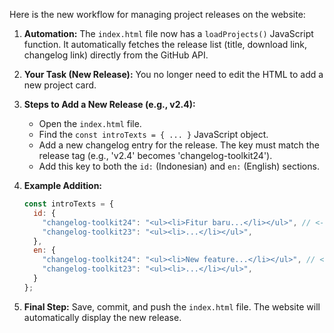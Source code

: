 Here is the new workflow for managing project releases on the website:

1.  **Automation:** The `index.html` file now has a `loadProjects()` JavaScript function. It automatically fetches the release list (title, download link, changelog link) directly from the GitHub API.

2.  **Your Task (New Release):** You no longer need to edit the HTML to add a new project card.

3.  **Steps to Add a New Release (e.g., v2.4):**
    * Open the `index.html` file.
    * Find the `const introTexts = { ... }` JavaScript object.
    * Add a new changelog entry for the release. The key must match the release tag (e.g., 'v2.4' becomes 'changelog-toolkit24').
    * Add this key to both the `id:` (Indonesian) and `en:` (English) sections.

4.  **Example Addition:**
    ```javascript
    const introTexts = {
      id: {
        "changelog-toolkit24": "<ul><li>Fitur baru...</li></ul>", // <-- ADD THIS
        "changelog-toolkit23": "<ul><li>...</li></ul>",
      },
      en: {
        "changelog-toolkit24": "<ul><li>New feature...</li></ul>", // <-- ADD THIS
        "changelog-toolkit23": "<ul><li>...</li></ul>",
      }
    };
    ```

5.  **Final Step:** Save, commit, and push the `index.html` file. The website will automatically display the new release.
